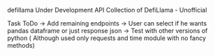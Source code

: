 defillama
Under Development
API Collection of DefiLlama - Unofficial

Task ToDo
-> Add remaining endpoints
-> User can select if he wants pandas dataframe or just response json
-> Test with other versions of python ( Although used only requests and time module with no fancy methods)
